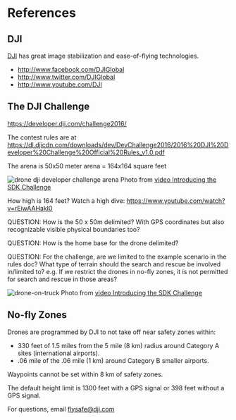 # References

## DJI
<a target="_blank" href="http://www.dji.com/">DJI</a>
has great image stabilization and ease-of-flying technologies.

* http://www.facebook.com/DJIGlobal  
* http://www.twitter.com/DJIGlobal  
* http://www.youtube.com/DJI


## The DJI Challenge
https://developer.dji.com/challenge2016/

The contest rules are at 
https://dl.djicdn.com/downloads/dev/DevChallenge2016/2016%20DJI%20Developer%20Challenge%20Official%20Rules_v1.0.pdf

The arena is 50x50 meter arena = 164x164 square feet

![drone dji developer challenge arena](https://cloud.githubusercontent.com/assets/300046/12867343/d4bb8442-cc9f-11e5-8b78-720c7e0cf464.jpg)
Photo from <a target="_blank" href="https://www.youtube.com/watch?v=_kXoUsqzzMU">
video Introducing the SDK Challenge</a>

How high is 164 feet? Watch a high dive: https://www.youtube.com/watch?v=rEiwAAHakI0

QUESTION: How is the 50 x 50m delimited? With GPS coordinates but also recognizable visible physical boundaries too?

QUESTION: How is the home base for the drone delimited?

QUESTION: For the challenge, are we limited to the example scenario in the rules doc? What type of terrain should the search and rescue be involved in/limited to? e.g. If we restrict the drones in no-fly zones, it is not permitted for search and rescue in those areas?


![drone-on-truck](https://cloud.githubusercontent.com/assets/300046/12867256/81a776a0-cc9d-11e5-9a44-43f086b546c1.png)
Photo from <a target="_blank" href="https://www.youtube.com/watch?v=_kXoUsqzzMU">
video Introducing the SDK Challenge</a>

## No-fly Zones

Drones are programmed by DJI to not take off near safety zones within:

* 330 feet of 1.5 miles from the 5 mile (8 km) radius around Category A sites (international airports).
* .06 mile of the .06 mile (1 km) around Category B smaller airports.

Waypoints cannot be set within 8 km of safety zones.

The default height limit is 1300 feet with a GPS signal or 398 feet without a GPS signal.

For questions, email flysafe@dji.com
